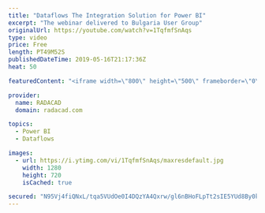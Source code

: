 ```yaml
---
title: "Dataflows The Integration Solution for Power BI"
excerpt: "The webinar delivered to Bulgaria User Group"
originalUrl: https://youtube.com/watch?v=1TqfmfSnAqs
type: video
price: Free
length: PT49M52S
publishedDateTime: 2019-05-16T21:17:36Z
heat: 50

featuredContent: "<iframe width=\"800\" height=\"500\" frameborder=\"0\" src=\"https://www.youtube.com/embed/1TqfmfSnAqs\" allow=\"accelerometer; autoplay; encrypted-media; gyroscope; picture-in-picture\" allowfullscreen></iframe>"

provider:
  name: RADACAD
  domain: radacad.com

topics:
  - Power BI
  - Dataflows

images:
  - url: https://i.ytimg.com/vi/1TqfmfSnAqs/maxresdefault.jpg
    width: 1280
    height: 720
    isCached: true

secured: "N95Vj4fiQNxL/tqa5VUdOe0I4DQzYA4Qxrw/gl6nBHoFLpTt2sIE5YUd8By0kFMWd5KQO2UeXg8Iu8/GwXRWWAVyZIPaHe/WkwrvX9LUqfO4IDgHK2g7qWLaV8LWiq65ubWh3HLSXQLPLv0YZbglJy7Zm3F9zEI0Vz+Gu3eLFEUfZx58kMsswqx0xP/3bZQNHy9MI000lhr/fldaaG9Apf2JwVtOhIGb5waEJnFu/DE8rtIUyGyRS98qE6K7XKOPbeXl687iWCOQA4+aGLPnaoDq01htPC65hMIlR0/vBSIOCafrbaTjPCZJv/eC4eAF14Fkv7ZNma6+pp6gbnrxl60gWuq7gjd0u2rBkgQ1CxN6hW7XDnOIkuY+iJlI+t+nxyF21IL0v1KUkhp4w8pp6VujGF+jDm9QM8XdfiaIu2Y=;5XTb3YZ1Oh/gZO0ENl0vlA=="
---
```


